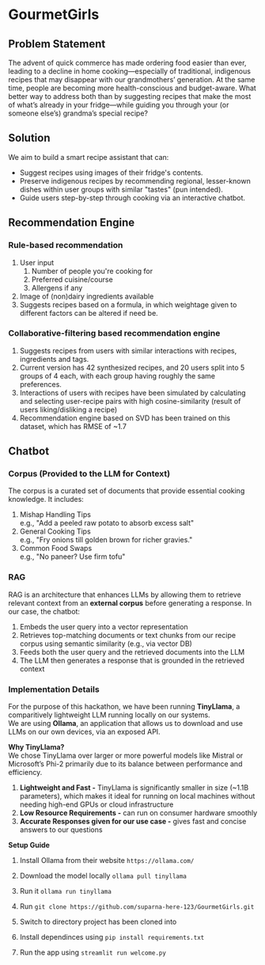 # GourmetGirls

## Problem Statement
The advent of quick commerce has made ordering food easier than ever, leading to a decline in home cooking—especially of traditional, indigenous recipes that may disappear with our grandmothers’ generation. At the same time, people are becoming more health-conscious and budget-aware. What better way to address both than by suggesting recipes that make the most of what’s already in your fridge—while guiding you through your (or someone else’s) grandma’s special recipe?


## Solution
We aim to build a smart recipe assistant that can:
   * Suggest recipes using images of their fridge's contents.
   * Preserve indigenous recipes by recommending regional, lesser-known dishes within user groups with similar "tastes" (pun intended).
   * Guide users step-by-step through cooking via an interactive chatbot.

## Recommendation Engine
### Rule-based recommendation
1. User input
   1. Number of people you're cooking for
   2. Preferred cuisine/course
   3. Allergens if any
2. Image of (non)dairy ingredients available
3. Suggests recipes based on a formula, in which weightage given to different factors can be altered if need be.

### Collaborative-filtering based recommendation engine
1. Suggests recipes from users with similar interactions with recipes, ingredients and tags.
2. Current version has 42 synthesized recipes, and 20 users split into 5 groups of 4 each, with each group having roughly the same preferences.
3. Interactions of users with recipes have been simulated by calculating and selecting user-recipe pairs with high cosine-similarity (result of users liking/disliking a recipe)
4. Recommendation engine based on SVD has been trained on this dataset, which has RMSE of ~1.7


## Chatbot
### Corpus (Provided to the LLM for Context)
The corpus is a curated set of documents that provide essential cooking knowledge. It includes:

1. Mishap Handling Tips  
e.g., "Add a peeled raw potato to absorb excess salt"
2. General Cooking Tips  
e.g., "Fry onions till golden brown for richer gravies."
3. Common Food Swaps   
e.g., "No paneer? Use firm tofu"

### RAG 
RAG is an architecture that enhances LLMs by allowing them to retrieve relevant context from an **external corpus** before generating a response.
In our case, the chatbot:

1. Embeds the user query into a vector representation
2. Retrieves top-matching documents or text chunks from our recipe corpus using semantic similarity (e.g., via vector DB)
3. Feeds both the user query and the retrieved documents into the LLM
4. The LLM then generates a response that is grounded in the retrieved context

### Implementation Details
For the purpose of this hackathon, we have been running **TinyLlama**, a comparitively lightweight LLM running locally on our systems.   
We are using **Ollama**, an application that allows us to download and use LLMs on our own devices, via an exposed API.


**Why TinyLlama?**   
We chose TinyLlama over larger or more powerful models like Mistral or Microsoft’s Phi-2 primarily due to its balance between performance and efficiency. 
1. **Lightweight and Fast -** TinyLlama is significantly smaller in size (~1.1B parameters), which makes it ideal for running on local machines without needing high-end GPUs or cloud infrastructure  
2. **Low Resource Requirements -** can run on consumer hardware smoothly  
3. **Accurate Responses given for our use case -** gives fast and concise answers to our questions 


**Setup Guide**
1. Install Ollama from their website
   ```https://ollama.com/```
2. Download the model locally
   ```ollama pull tinyllama```
3. Run it
   ```ollama run tinyllama```
4. Run
   `git clone https://github.com/suparna-here-123/GourmetGirls.git`

5. Switch to directory project has been cloned into
6. Install dependinces using `pip install requirements.txt`
7. Run the app using ```streamlit run welcome.py```

